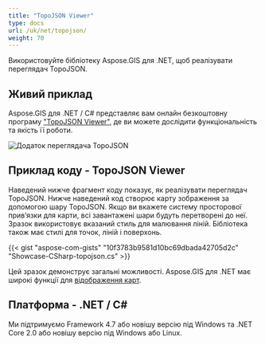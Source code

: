 ```yaml
---
title: "TopoJSON Viewer"
type: docs
url: /uk/net/topojson/
weight: 70
---
```


Використовуйте бібліотеку Aspose.GIS для .NET, щоб реалізувати переглядач TopoJSON.

## **Живий приклад**

Aspose.GIS для .NET / C# представляє вам онлайн безкоштовну програму ["TopoJSON Viewer"](https://products.aspose.app/gis/viewer/topojson), де ви можете дослідити функціональність та якість її роботи.

![Додаток переглядача TopoJSON](viewer.png)

## **Приклад коду - TopoJSON Viewer**

Наведений нижче фрагмент коду показує, як реалізувати переглядач TopoJSON. Нижче наведений код створює карту зображення за допомогою шару TopoJSON. Якщо ви вкажете систему просторової прив’язки для карти, всі завантажені шари будуть перетворені до неї.
Зразок використовує вказаний стиль для малювання ліній. Бібліотека також має стилі для точок, ліній і поверхонь.

{{< gist "aspose-com-gists" "10f3783b9581d10bc69dbada42705d2c" "Showcase-CSharp-topojson.cs" >}}

Цей зразок демонструє загальні можливості. Aspose.GIS для .NET має широкі функції для [відображення карт](https://docs.aspose.com/gis/net/map-rendering/).

## **Платформа - .NET / C#**

Ми підтримуємо Framework 4.7 або новішу версію під Windows та .NET Core 2.0 або новішу версію під Windows або Linux.
